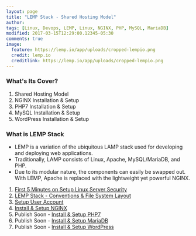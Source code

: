 ```yaml
---
layout: page
title: "LEMP Stack - Shared Hosting Model"
author:
tags: [Linux, Devops, LEMP, Linux, NGINX, PHP, MySQL, MariaDB]
modified: 2017-03-15T12:29:00.12345-05:30
comments: true
image:
  feature: https://lemp.io/app/uploads/cropped-lempio.png
  credit: lemp.io
  creditlink: https://lemp.io/app/uploads/cropped-lempio.png
---
```


### What's Its Cover?

1. Shared Hosting Model
1. NGINX Installation & Setup
1. PHP7 Installation & Setup
1. MySQL Installation & Setup
1. WordPress Installation & Setup

### What is LEMP Stack
* LEMP is a variation of the ubiquitous LAMP stack used for developing and deploying web applications.
* Traditionally, LAMP consists of Linux, Apache, MySQL/MariaDB, and PHP.
* Due to its modular nature, the components can easily be swapped out. With LEMP, Apache is replaced with the lightweight yet powerful NGINX.

1. <a href="/devops/lemp/first-5-minutes-on-setup-linux-server-security/"> First 5 Minutes on Setup Linux Server Security </a>
1. <a href="/devops/lemp/lemp-stack-conventions-and-file-system-layout/"> LEMP Stack - Conventions & File System Layout </a>
1. <a href="/devops/lemp/setup-user-account/"> Setup User Account </a>
1. <a href="/devops/lemp/install-and-setup-nginx/"> Install & Setup NGINX </a>
1. Publish Soon - <a href="#"> Install & Setup PHP7 </a>
1. Publish Soon - <a href="#"> Install & Setup MariaDB </a>
1. Publish Soon - <a href="#"> Install & Setup WordPress </a>
